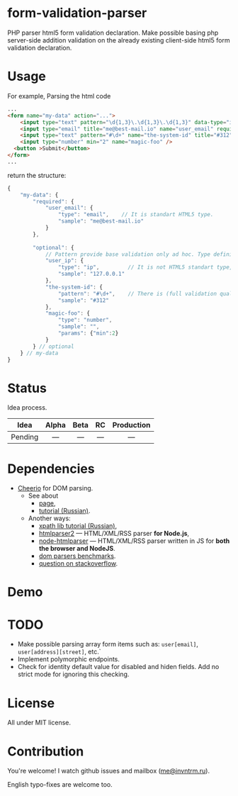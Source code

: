 form-validation-parser
======================

PHP parser html5 form validation declaration. Make possible basing php server-side addition validation on the already existing client-side html5 form validation declaration.


# Usage

For example, Parsing the html code

```html
...
<form name="my-data" action="...">
    <input type="text" pattern="\d{1,3}\.\d{1,3}\.\d{1,3}" data-type="ip" title="127.0.0.1" name="user_ip" />
    <input type="email" title="me@best-mail.io" name="user_email" required />
    <input type="text" pattern="#\d+" name="the-system-id" title="#312" />
    <input type="number" min="2" name="magic-foo" />
  <button >Submit</button>
</form>
...
```

return  the structure:

```js
{
    "my-data": {
        "required": {
            "user_email": {
                "type": "email",    // It is standart HTML5 type.
                "sample": "me@best-mail.io"
            }
        },
        
        "optional": {
            // Pattern provide base validation only ad hoc. Type definition provide full validation layer.
            "user_ip": {
                "type": "ip",         // It is not HTML5 standart type, which must be defined additionally
                "sample": "127.0.0.1"
            },
            "the-system-id": {
                "pattern": "#\d+",    // There is (full validation qualified) pattern only.
                "sample": "#312"
            },
            "magic-foo": {
                "type": "number",
                "sample": "",
                "params": {"min":2}
            }
        } // optional
    } // my-data
}
```


# Status

Idea process.

| **Idea** | Alpha | Beta | RC | Production |
|:--------:|:-----:|:----:|:--:|:----------:|
|  Pending |   —   |  —   |  — |      —     |


# Dependencies

* [Cheerio](https://github.com/cheeriojs/cheerio) for DOM parsing.
    + See about
        - [page](http://cheeriojs.github.io/cheerio/),
        - [tutorial (Russian)](http://catethysis.ru/cheerio-node-js/).
    + Another ways:
        - [xpath lib tutorial (Russian)](http://vasinnet.blogspot.ru/2013/04/nodejs-html-xml-xpath.html),
        - [htmlparser2](https://www.npmjs.org/package/htmlparser2) — HTML/XML/RSS parser **for Node.js**,
        - [node-htmlparser](https://github.com/tautologistics/node-htmlparser) — HTML/XML/RSS parser written in JS for **both the browser and NodeJS**.
        - [dom parsers benchmarks](http://habrahabr.ru/post/163979/).
        - [question on stackoverflow](http://stackoverflow.com/questions/7372972/how-do-i-parse-a-html-page-with-node-js).

# Demo

# TODO

* Make possible parsing array form items such as: `user[email]`, `user[address][street]`, etc.`
* Implement polymorphic endpoints.
* Check for identity default value for disabled and hiden fields. Add no strict mode for ignoring this checking.

# License

All under MIT license.

# Contribution

You're welcome!
I watch github issues and mailbox (me@invntrm.ru).

English typo-fixes are welcome too.
